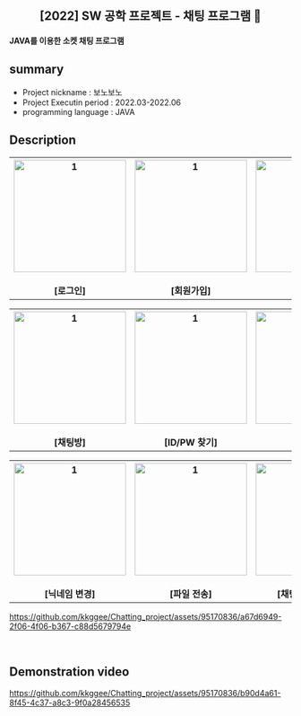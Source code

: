 <div align="center">
<h2>[2022] SW 공학 프로젝트 - 채팅 프로그램 💬</h2></div>

 #### JAVA를 이용한 소켓 채팅 프로그램

## summary
- Project nickname : 보노보노
- Project Executin period : 2022.03-2022.06
- programming language : JAVA


## Description
<table>
   <tr>
     <th align="center">
       <img width="200" alt="1" src="https://github.com/kkggee/Chatting_project/assets/95170836/cd8b3c11-0bcc-4dbb-8537-3567873f0973"/>
       <br><br>[로그인] 
    </th>
     <th align="center">
      <img width="200" alt="1" src="https://github.com/kkggee/Chatting_project/assets/95170836/8ac230d2-75e4-4dc1-8b6c-f8f69abafcce"/>
       <br><br>[회원가입]
    </th>
     <th align="center">
      <img width="200" alt="1" src="https://github.com/kkggee/Chatting_project/assets/95170836/1068b27b-4f8e-48c3-8db6-6328454f36ae"/>
       <br><br>[대기실]
    </th>
  </tr>
</table>

<table>
   <tr>
     <th align="center">
       <img width="200" alt="1" src="https://github.com/kkggee/Chatting_project/assets/95170836/19d9a8f4-d451-49fd-b977-41fd24f96de3"/>
       <br><br>[채팅방] 
    </th>
     <th align="center">
      <img width="200" alt="1" src="https://github.com/kkggee/Chatting_project/assets/95170836/9c2d27ea-11b7-4085-bb95-d7ef5a5e4e4c"/>
       <br><br>[ID/PW 찾기]
    </th>
     <th align="center">
      <img width="200" alt="1" src="https://github.com/kkggee/Chatting_project/assets/95170836/2301229b-ede5-44ec-a9de-6f011321d965"/>
       <br><br>[PW 변경]
    </th>
  </tr>
</table>

<table>
   <tr>
     <th align="center">
       <img width="200" alt="1" src="https://github.com/kkggee/Chatting_project/assets/95170836/796b4eeb-e538-4659-b653-b0a575fb5d34"/>
       <br><br>[닉네임 변경] 
    </th>
     <th align="center">
      <img width="200" alt="1" src="https://github.com/kkggee/Chatting_project/assets/95170836/42fe86dc-83c1-483e-8563-dae1bfc90e4d"/>
       <br><br>[파일 전송]
    </th>
     <th align="center">
      <img width="200" alt="1" src="https://github.com/kkggee/Chatting_project/assets/95170836/b10e5cc7-f374-4d12-88a4-8ca2607a20ac"/>
       <br><br>[채팅방 기록 저장]
    </th>
  </tr>
</table>



https://github.com/kkggee/Chatting_project/assets/95170836/a67d6949-2f06-4f06-b367-c88d5679794e

<br/>

## Demonstration video

https://github.com/kkggee/Chatting_project/assets/95170836/b90d4a61-8f45-4c37-a8c3-9f0a28456535




